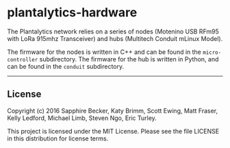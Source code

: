 # plantalytics-hardware

The Plantalytics network relies on a series of nodes (Motenino USB RFm95 with LoRa 915mhz Transceiver) and hubs (Multitech Conduit mLinux Model).

The firmware for the nodes is written in C++ and can be found in the `micro-controller` subdirectory. The firmware for the hub is written in Python, and can be found in the `conduit` subdirectory.

------------------------------------------------------------------------------------------------
## License

Copyright (c) 2016 Sapphire Becker, Katy Brimm, Scott Ewing, Matt Fraser, Kelly Ledford, Michael Limb, Steven Ngo, Eric Turley.

This project is licensed under the MIT License. Please see the file LICENSE in this distribution for license terms.
